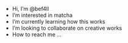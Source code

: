 - Hi, I’m @bef4ll
- I’m interested in matcha
- I’m currently learning how this works
- I’m looking to collaborate on creative works
- How to reach me ...

<!---
bef4ll/bef4ll is a ✨ special ✨ repository because its `README.md` (this file) appears on your GitHub profile.
You can click the Preview link to take a look at your changes.
--->
